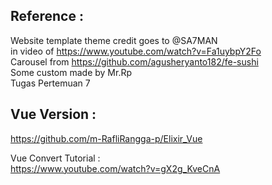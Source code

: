 ## Reference :
Website template theme credit goes to @SA7MAN \
in video of https://www.youtube.com/watch?v=Fa1uybpY2Fo \
Carousel from https://github.com/agusheryanto182/fe-sushi \
Some custom made by Mr.Rp \
Tugas Pertemuan 7

## Vue Version :
https://github.com/m-RafliRangga-p/Elixir_Vue 

Vue Convert Tutorial : \
https://www.youtube.com/watch?v=gX2g_KveCnA
